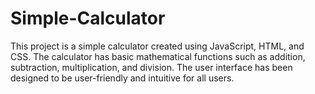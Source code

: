 # Simple-Calculator
This project is a simple calculator created using JavaScript, HTML, and CSS. The calculator has basic mathematical functions such as addition, subtraction, multiplication, and division. The user interface has been designed to be user-friendly and intuitive for all users.
